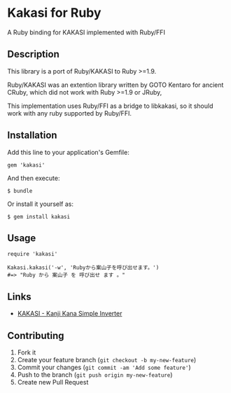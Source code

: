 # Kakasi for Ruby

A Ruby binding for KAKASI implemented with Ruby/FFI

## Description

This library is a port of Ruby/KAKASI to Ruby >=1.9.

Ruby/KAKASI was an extention library written by GOTO Kentaro for
ancient CRuby, which did not work with Ruby >=1.9 or JRuby,

This implementation uses Ruby/FFI as a bridge to libkakasi, so it
should work with any ruby supported by Ruby/FFI.

## Installation

Add this line to your application's Gemfile:

    gem 'kakasi'

And then execute:

    $ bundle

Or install it yourself as:

    $ gem install kakasi

## Usage

    require 'kakasi'

    Kakasi.kakasi('-w', 'Rubyから案山子を呼び出せます。')
    #=> "Ruby から 案山子 を 呼び出せ ます 。"

## Links

- [KAKASI - Kanji Kana Simple Inverter](http://kakasi.namazu.org/index.html.en)

## Contributing

1. Fork it
2. Create your feature branch (`git checkout -b my-new-feature`)
3. Commit your changes (`git commit -am 'Add some feature'`)
4. Push to the branch (`git push origin my-new-feature`)
5. Create new Pull Request
